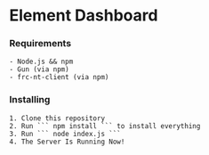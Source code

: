 # Element Dashboard

### Requirements

    - Node.js && npm
    - Gun (via npm)
    - frc-nt-client (via npm)

### Installing

    1. Clone this repository
    2. Run ``` npm install ``` to install everything
    3. Run ``` node index.js ```
    4. The Server Is Running Now!